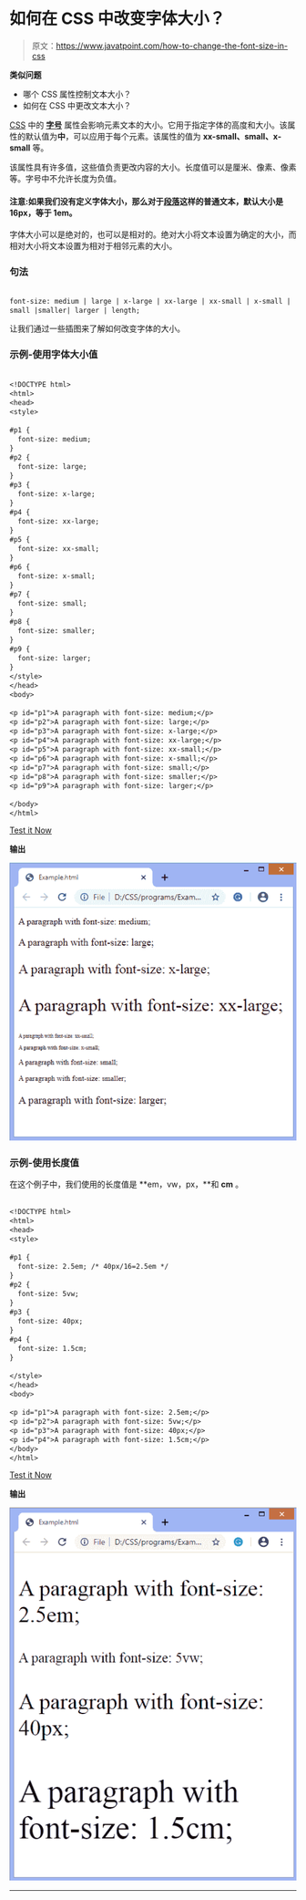 # 如何在 CSS 中改变字体大小？

> 原文：<https://www.javatpoint.com/how-to-change-the-font-size-in-css>

**类似问题**

*   哪个 CSS 属性控制文本大小？
*   如何在 CSS 中更改文本大小？

[CSS](https://www.javatpoint.com/css-tutorial) 中的 **[字号](https://www.javatpoint.com/css-font-size)** 属性会影响元素文本的大小。它用于指定字体的高度和大小。该属性的默认值为**中**，可以应用于每个元素。该属性的值为 **xx-small、small、x-small** 等。

该属性具有许多值，这些值负责更改内容的大小。长度值可以是厘米、像素、像素等。字号中不允许长度为负值。

#### 注意:如果我们没有定义字体大小，那么对于[段落](https://www.javatpoint.com/html-paragraph)这样的普通文本，默认大小是 16px，等于 1em。

字体大小可以是绝对的，也可以是相对的。绝对大小将文本设置为确定的大小，而相对大小将文本设置为相对于相邻元素的大小。

### 句法

```

font-size: medium | large | x-large | xx-large | xx-small | x-small | small |smaller| larger | length;

```

让我们通过一些插图来了解如何改变字体的大小。

### 示例-使用字体大小值

```

<!DOCTYPE html>  
<html>  
<head>  
<style>  

#p1 {  
  font-size: medium;  
}  
#p2 {  
  font-size: large;  
}
#p3 {  
  font-size: x-large;  
}  
#p4 {  
  font-size: xx-large;  
}  
#p5 {  
  font-size: xx-small;  
}  
#p6 {  
  font-size: x-small;  
}
#p7 {  
  font-size: small;  
}    
#p8 {  
  font-size: smaller;  
}    
#p9 {  
  font-size: larger;  
}        
</style>  
</head>  
<body>  

<p id="p1">A paragraph with font-size: medium;</p>  
<p id="p2">A paragraph with font-size: large;</p>  
<p id="p3">A paragraph with font-size: x-large;</p>  
<p id="p4">A paragraph with font-size: xx-large;</p>  
<p id="p5">A paragraph with font-size: xx-small;</p>  
<p id="p6">A paragraph with font-size: x-small;</p>  
<p id="p7">A paragraph with font-size: small;</p>  
<p id="p8">A paragraph with font-size: smaller;</p>  
<p id="p9">A paragraph with font-size: larger;</p>  

</body>  
</html>

```

[Test it Now](https://www.javatpoint.com/oprweb/test.jsp?filename=how-to-change-the-font-size-in-css1)

**输出**

![How to change the font size in CSS](img/b41b06d0d8b1239be009fdc14e30160a.png)

### 示例-使用长度值

在这个例子中，我们使用的长度值是 **em，vw，px，**和 **cm** 。

```

<!DOCTYPE html>  
<html>  
<head>  
<style>  

#p1 {  
  font-size: 2.5em; /* 40px/16=2.5em */  
}  
#p2 {  
  font-size: 5vw;  
}
#p3 {  
  font-size: 40px;  
}  
#p4 {  
  font-size: 1.5cm;  
}  

</style>  
</head>  
<body>  

<p id="p1">A paragraph with font-size: 2.5em;</p>  
<p id="p2">A paragraph with font-size: 5vw;</p>  
<p id="p3">A paragraph with font-size: 40px;</p>  
<p id="p4">A paragraph with font-size: 1.5cm;</p>    
</body>  
</html>

```

[Test it Now](https://www.javatpoint.com/oprweb/test.jsp?filename=how-to-change-the-font-size-in-css2)

**输出**

![How to change the font size in CSS](img/1e54b833a39a6fe7b23f68b2065d9106.png)

* * *